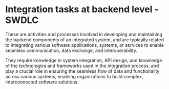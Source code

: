 # Integration tasks at backend level - SWDLC
These are activities and  processes involved in developing and maintaining the backend components of an integrated system, and are typically related to integrating various software applications, systems, or services to enable seamless communication, data exchange, and interoperability.

They require knowledge in system integration, API design, and knowledge of the technologies and frameworks used in the integration process, and play a crucial role in ensuring the seamless flow of data and functionality across various systems, enabling organizations to build complex, interconnected software solutions.

